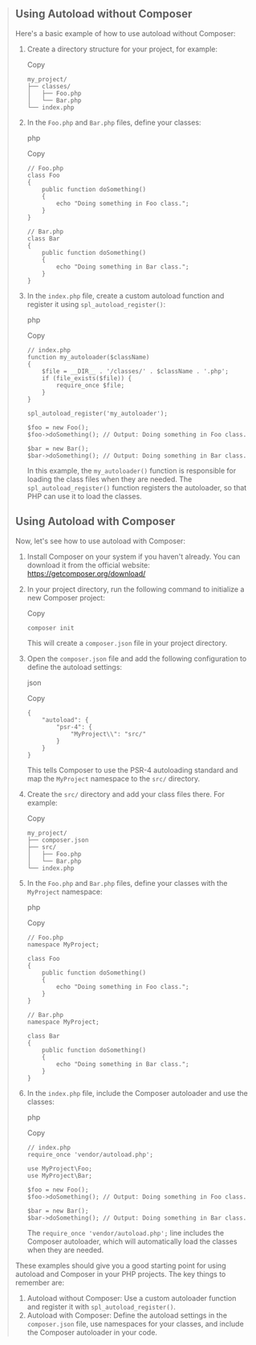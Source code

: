 > ## Using Autoload without Composer
>
> Here's a basic example of how to use autoload without Composer:
>
> 1. Create a directory structure for your project, for example:
>
>    Copy
>
>    ```
>    my_project/
>    ├── classes/
>    │   ├── Foo.php
>    │   └── Bar.php
>    └── index.php
>    ```
>
> 2. In the `Foo.php` and `Bar.php` files, define your classes:
>
>    php
>
>    Copy
>
>    ```
>    // Foo.php
>    class Foo
>    {
>        public function doSomething()
>        {
>            echo "Doing something in Foo class.";
>        }
>    }
>    
>    // Bar.php
>    class Bar
>    {
>        public function doSomething()
>        {
>            echo "Doing something in Bar class.";
>        }
>    }
>    ```
>
> 3. In the `index.php` file, create a custom autoload function and register it using `spl_autoload_register()`:
>
>    php
>
>    Copy
>
>    ```
>    // index.php
>    function my_autoloader($className)
>    {
>        $file = __DIR__ . '/classes/' . $className . '.php';
>        if (file_exists($file)) {
>            require_once $file;
>        }
>    }
>    
>    spl_autoload_register('my_autoloader');
>    
>    $foo = new Foo();
>    $foo->doSomething(); // Output: Doing something in Foo class.
>    
>    $bar = new Bar();
>    $bar->doSomething(); // Output: Doing something in Bar class.
>    ```
>
>    In this example, the `my_autoloader()` function is responsible for loading the class files when they are needed. The `spl_autoload_register()` function registers the autoloader, so that PHP can use it to load the classes.
>
> ## Using Autoload with Composer
>
> Now, let's see how to use autoload with Composer:
>
> 1. Install Composer on your system if you haven't already. You can download it from the official website: https://getcomposer.org/download/
>
> 2. In your project directory, run the following command to initialize a new Composer project:
>
>    Copy
>
>    ```
>    composer init
>    ```
>
>    This will create a `composer.json` file in your project directory.
>
> 3. Open the `composer.json` file and add the following configuration to define the autoload settings:
>
>    json
>
>    Copy
>
>    ```
>    {
>        "autoload": {
>            "psr-4": {
>                "MyProject\\": "src/"
>            }
>        }
>    }
>    ```
>
>    This tells Composer to use the PSR-4 autoloading standard and map the `MyProject` namespace to the `src/` directory.
>
> 4. Create the `src/` directory and add your class files there. For example:
>
>    Copy
>
>    ```
>    my_project/
>    ├── composer.json
>    ├── src/
>    │   ├── Foo.php
>    │   └── Bar.php
>    └── index.php
>    ```
>
> 5. In the `Foo.php` and `Bar.php` files, define your classes with the `MyProject` namespace:
>
>    php
>
>    Copy
>
>    ```
>    // Foo.php
>    namespace MyProject;
>    
>    class Foo
>    {
>        public function doSomething()
>        {
>            echo "Doing something in Foo class.";
>        }
>    }
>    
>    // Bar.php
>    namespace MyProject;
>    
>    class Bar
>    {
>        public function doSomething()
>        {
>            echo "Doing something in Bar class.";
>        }
>    }
>    ```
>
> 6. In the `index.php` file, include the Composer autoloader and use the classes:
>
>    php
>
>    Copy
>
>    ```
>    // index.php
>    require_once 'vendor/autoload.php';
>    
>    use MyProject\Foo;
>    use MyProject\Bar;
>    
>    $foo = new Foo();
>    $foo->doSomething(); // Output: Doing something in Foo class.
>    
>    $bar = new Bar();
>    $bar->doSomething(); // Output: Doing something in Bar class.
>    ```
>
>    The `require_once 'vendor/autoload.php';` line includes the Composer autoloader, which will automatically load the classes when they are needed.
>
> These examples should give you a good starting point for using autoload and Composer in your PHP projects. The key things to remember are:
>
> 1. Autoload without Composer: Use a custom autoloader function and register it with `spl_autoload_register()`.
> 2. Autoload with Composer: Define the autoload settings in the `composer.json` file, use namespaces for your classes, and include the Composer autoloader in your code.